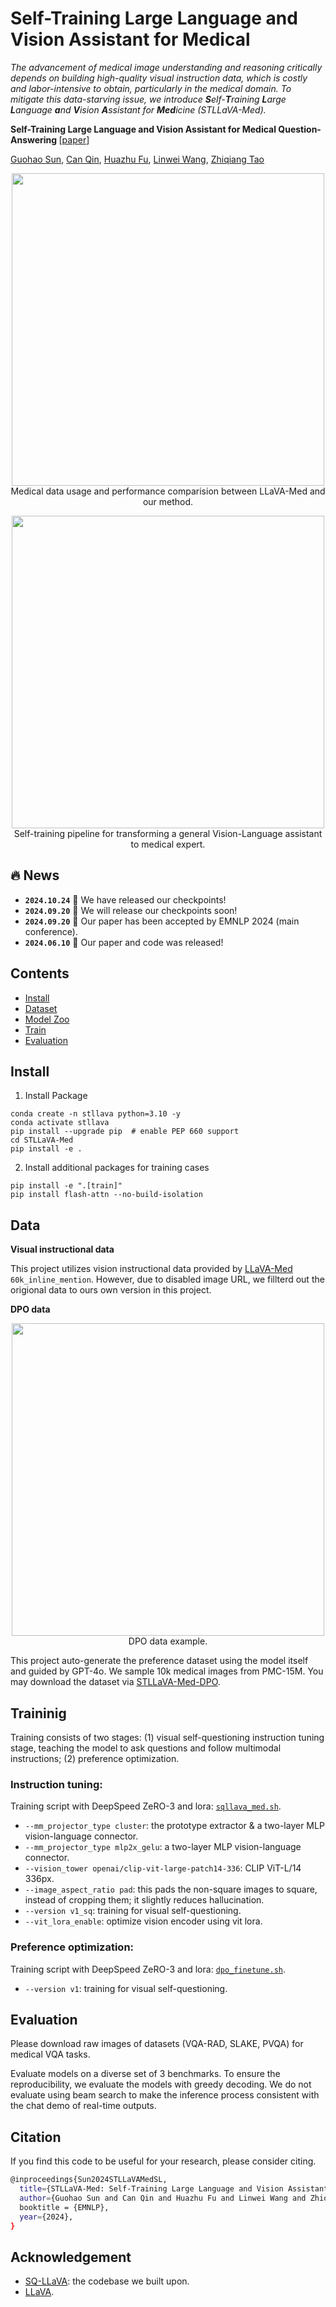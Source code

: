 # Self-Training Large Language and Vision Assistant for Medical
<em> The advancement of medical image understanding and reasoning critically depends on building high-quality visual instruction data, which is costly and labor-intensive to obtain, particularly in the medical domain. To mitigate this data-starving issue, we introduce <strong>S</strong>elf-<strong>T</strong>raining <strong>L</strong>arge <strong>L</strong>anguage <strong>a</strong>nd <strong>V</strong>ision <strong>A</strong>ssistant for <strong>Med</strong>icine (STLLaVA-Med).</em>

<strong> Self-Training Large Language and Vision Assistant for Medical Question-Answering </strong> [[paper]()]

[Guohao Sun](https://heliossun.github.io/), [Can Qin](https://canqin.tech/), [Huazhu Fu](https://hzfu.github.io/), [Linwei Wang](https://www.rit.edu/directory/lxwast-linwei-wang), [Zhiqiang Tao](https://ztao.cc/)

<p align="center">
  <img src="./images/cover.png" width="500px"> <br>
  Medical data usage and performance comparision between LLaVA-Med and our method.
</p>

<p align="center">
  <img src="./images/pipeline.png" width="500px"> <br>
  Self-training pipeline for transforming a general Vision-Language assistant to medical expert.
</p>

## 🔥 News
* **`2024.10.24`** 🌟 We have released our checkpoints!
* **`2024.09.20`** 🌟 We will release our checkpoints soon!
* **`2024.09.20`** 🌟 Our paper has been accepted by EMNLP 2024 (main conference).
* **`2024.06.10`** 🌟 Our paper and code was released!

## Contents
- [Install](#install)
- [Dataset](#data)
- [Model Zoo](./docs/MODEL_ZOO.md)
- [Train](#training)
- [Evaluation](#evaluation)

## Install

1. Install Package
```Shell
conda create -n stllava python=3.10 -y
conda activate stllava
pip install --upgrade pip  # enable PEP 660 support
cd STLLaVA-Med
pip install -e .
```

2. Install additional packages for training cases
```Shell
pip install -e ".[train]"
pip install flash-attn --no-build-isolation
```



## Data

<strong>Visual instructional data</strong>

This project utilizes vision instructional data provided by [LLaVA-Med](https://github.com/microsoft/LLaVA-Med) `60k_inline_mention`. However, due to disabled image URL, we fillterd out the origional data to ours own version in this project.

<strong>DPO data</strong>

<p align="center">
  <img src="./images/preference_data.png" width="500px"> <br>
  DPO data example.
</p>

This project auto-generate the preference dataset using the model itself and guided by GPT-4o. We sample 10k medical images from PMC-15M. You may download the dataset via [STLLaVA-Med-DPO](https://huggingface.co/datasets/ZachSun/STLLaVA-Med-DPO).

## Traininig
Training consists of two stages: (1) visual self-questioning instruction tuning stage, teaching the model to ask questions and follow multimodal instructions; (2) preference optimization.

### Instruction tuning:
Training script with DeepSpeed ZeRO-3 and lora: [`sqllava_med.sh`](https://github.com/heliossun/STLLaVA-Med/blob/main/sqllava_med.sh).

- `--mm_projector_type cluster`: the prototype extractor & a two-layer MLP vision-language connector.
- `--mm_projector_type mlp2x_gelu`: a two-layer MLP vision-language connector.
- `--vision_tower openai/clip-vit-large-patch14-336`: CLIP ViT-L/14 336px.
- `--image_aspect_ratio pad`: this pads the non-square images to square, instead of cropping them; it slightly reduces hallucination.
- `--version v1_sq`: training for visual self-questioning.
- `--vit_lora_enable`: optimize vision encoder using vit lora. 

### Preference optimization:
Training script with DeepSpeed ZeRO-3 and lora: [`dpo_finetune.sh`](https://github.com/heliossun/STLLaVA-Med/blob/main/dpo_finetune.sh).

- `--version v1`: training for visual self-questioning.

## Evaluation
Please download raw images of datasets (VQA-RAD, SLAKE, PVQA) for medical VQA tasks.

Evaluate models on a diverse set of 3 benchmarks. To ensure the reproducibility, we evaluate the models with greedy decoding. We do not evaluate using beam search to make the inference process consistent with the chat demo of real-time outputs.


## Citation
If you find this code to be useful for your research, please consider citing.
```bash
@inproceedings{Sun2024STLLaVAMedSL,
  title={STLLaVA-Med: Self-Training Large Language and Vision Assistant for Medical},
  author={Guohao Sun and Can Qin and Huazhu Fu and Linwei Wang and Zhiqiang Tao},
  booktitle = {EMNLP},
  year={2024},
}
```

## Acknowledgement
- [SQ-LLaVA](https://arxiv.org/pdf/2403.11299.pdf): the codebase we built upon.
- [LLaVA](https://github.com/haotian-liu/LLaVA).

